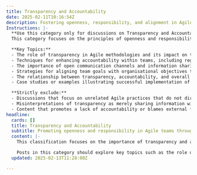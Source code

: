 ```yaml
---
title: Transparency and Accountability
date: 2025-02-11T10:16:54Z
description: Fostering openness, responsibility, and alignment in Agile teams.
Instructions: |-
  **Use this category only for discussions on Transparency and Accountability.**  
  This category focuses on the principles of openness and responsibility within Agile teams, emphasising the importance of clear communication, trust, and alignment among team members and stakeholders. It aims to foster an environment where information is freely shared, and individuals are held accountable for their contributions and decisions.

  **Key Topics:**
  - The role of transparency in Agile methodologies and its impact on team dynamics.
  - Techniques for enhancing accountability within teams, including regular feedback loops and retrospectives.
  - The importance of open communication channels and information sharing in fostering trust.
  - Strategies for aligning team goals with organisational objectives to ensure collective accountability.
  - The relationship between transparency, accountability, and overall team performance.
  - Case studies or examples illustrating successful implementation of transparency and accountability practices in Agile environments.

  **Strictly exclude:**
  - Discussions that focus on unrelated Agile practices that do not directly address transparency or accountability.
  - Misinterpretations of transparency as merely sharing information without context or purpose.
  - Content that promotes a lack of accountability or blames external factors for team performance issues.
headline:
  cards: []
  title: Transparency and Accountability
  subtitle: Promoting openness and responsibility in Agile teams through effective practices and frameworks for enhanced collaboration and decision-making.
  content: |-
    This classification focuses on the importance of transparency and accountability within Agile teams, highlighting how these principles foster a culture of openness and responsibility. By embracing these values, teams can enhance collaboration, improve decision-making, and align their efforts towards shared goals. 

    Posts in this category should explore key topics such as the role of transparency in Kanban and Scrum frameworks, the impact of accountability on team dynamics, and how these principles can be integrated into DevOps practices. Additionally, discussions around Evidence-Based Management and Complexity Theory can provide insights into how teams can navigate uncertainty and complexity while maintaining alignment and trust.
  updated: 2025-02-13T11:28:08Z

---
```


